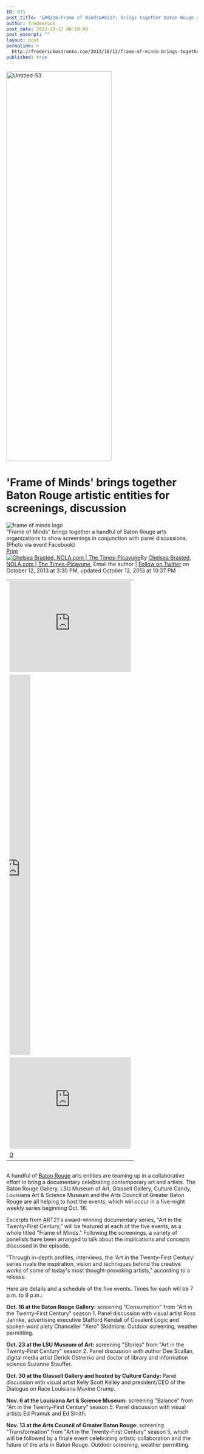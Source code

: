 ```yaml
---
ID: 671
post_title: '&#8216;Frame of Minds&#8217; brings together Baton Rouge artistic entities for screenings, discussion'
author: fredeerock
post_date: 2013-10-12 08:18:09
post_excerpt: ""
layout: post
permalink: >
  http://frederickostrenko.com/2013/10/12/frame-of-minds-brings-together-baton-rouge-artistic-entities-for-screenings-discussion/
published: true
---
```

<a href="http://frederickostrenko.com/wp/wp-content/uploads/2014/03/Untitled-53.png"><img class="alignnone size-large wp-image-672" alt="Untitled-53" src="http://frederickostrenko.com/wp/wp-content/uploads/2014/03/Untitled-53-277x1024.png" width="277" height="1024" /></a>

<!--more-->
<h1>'Frame of Minds' brings together Baton Rouge artistic entities for screenings, discussion</h1>
<div></div>
<div id="article_container">
<div id="top_images">
<div><img id="undefined" alt="frame of minds logo" src="http://imgick.nola.com/home/nola-media/width620/img/living_baton_rouge/photo/13563790-mmmain.jpg" /></div>
<div>"Frame of Minds" brings together a handful of Baton Rouge arts organizations to show screenings in conjunction with panel discussions. (Photo via event Facebook)</div>
</div>
<div id="Byline">
<div><a href="http://impact.nola.com/living_baton_rouge/print.html?entry=/2013/10/frame_of_minds_brings_together.html" target="_blank">Print</a></div>
<a href="http://connect.nola.com/user/cabrasted/index.html"><img id="undefined" alt="Chelsea Brasted, NOLA.com | The Times-Picayune" src="http://imgick.nola.com/home/nola-media/width40/img/avatars/10531819.png" /></a>By <a href="http://connect.nola.com/user/cabrasted/posts.html">Chelsea Brasted, NOLA.com | The Times-Picayune </a>
<a id="email_author"></a>Email the author | <a href="http://twitter.com/cabrasted" target="_blank">Follow on Twitter</a>
on October 12, 2013 at 3:30 PM, updated October 12, 2013 at 10:37 PM</div>
<div id="social_top">
<div>
<table cellspacing="0" cellpadding="0">
<tbody>
<tr>
<td>
<div>
<div id="social_top-reaction0_tweet1394179714813"><iframe id="twitter-widget-0" title="Twitter Tweet Button" src="http://platform.twitter.com/widgets/tweet_button.1393899192.html#_=1394179715465&amp;count=vertical&amp;id=twitter-widget-0&amp;lang=en&amp;original_referer=http%3A%2F%2Fwww.nola.com%2Fliving%2Fbaton-rouge%2Findex.ssf%2F2013%2F10%2Fframe_of_minds_brings_together.html&amp;size=m&amp;text='Frame%20of%20Minds'%20brings%20together%20Baton%20Rouge%20artistic%20entities%20for%20screenings%2C%20discussion&amp;url=http%3A%2F%2Fwww.nola.com%2Fliving%2Fbaton-rouge%2Findex.ssf%2F2013%2F10%2Fframe_of_minds_brings_together.html" height="240" width="320" frameborder="0" scrolling="no" data-twttr-rendered="true"></iframe></div>
</div></td>
</tr>
<tr>
<td>
<div>
<div id="social_top-reaction1">
<div data-width="55" data-send="false" data-show-faces="false" data-ref="s=showShareBarUI:p=facebook-like" data-href="http://www.nola.com/living/baton-rouge/index.ssf/2013/10/frame_of_minds_brings_together.html" data-layout="box_count" data-action="like" data-gig-btnid="social_top-reaction11394179714816" data-colorscheme="" data-font=""><iframe title="fb:like Facebook Social Plugin" name="f30f7f23f" src="http://www.facebook.com/plugins/like.php?action=like&amp;app_id=&amp;channel=http%3A%2F%2Fstatic.ak.facebook.com%2Fconnect%2Fxd_arbiter%2F63KoCqPoniC.js%3Fversion%3D40%23cb%3Df1c4c86104%26domain%3Dwww.nola.com%26origin%3Dhttp%253A%252F%252Fwww.nola.com%252Ff30c6bbc98%26relation%3Dparent.parent&amp;href=http%3A%2F%2Fwww.nola.com%2Fliving%2Fbaton-rouge%2Findex.ssf%2F2013%2F10%2Fframe_of_minds_brings_together.html&amp;layout=box_count&amp;locale=en_US&amp;ref=s%3DshowShareBarUI%3Ap%3Dfacebook-like&amp;sdk=joey&amp;send=false&amp;show_faces=false&amp;width=55" height="1000" width="55" frameborder="0" scrolling="no"></iframe></div>
</div>
</div></td>
</tr>
<tr>
<td>
<div>
<div id="social_top-reaction2">
<div id="___plus_0"><iframe id="I0_1394179715405" tabindex="0" title="+Share" name="I0_1394179715405" src="https://apis.google.com/u/0/_/+1/sharebutton?plusShare=true&amp;usegapi=1&amp;action=share&amp;annotation=vertical-bubble&amp;height=&amp;width=&amp;hl=en&amp;origin=http%3A%2F%2Fwww.nola.com&amp;url=http%3A%2F%2Fwww.nola.com%2Fliving%2Fbaton-rouge%2Findex.ssf%2F2013%2F10%2Fframe_of_minds_brings_together.html&amp;gsrc=3p&amp;jsh=m%3B%2F_%2Fscs%2Fapps-static%2F_%2Fjs%2Fk%3Doz.gapi.en.mybyDz8HbyI.O%2Fm%3D__features__%2Fam%3DIQ%2Frt%3Dj%2Fd%3D1%2Ft%3Dzcms%2Frs%3DAItRSTMfsPACy92igIGdkdG7FAi-A5Yo0g#_methods=onPlusOne%2C_ready%2C_close%2C_open%2C_resizeMe%2C_renderstart%2Concircled%2Cdrefresh%2Cerefresh%2Conendinteraction%2Conload&amp;id=I0_1394179715405&amp;parent=http%3A%2F%2Fwww.nola.com&amp;pfname=&amp;rpctoken=27062058" height="240" width="100%" frameborder="0" marginwidth="0" marginheight="0" scrolling="no" data-gapiattached="true"></iframe></div>
</div>
</div></td>
</tr>
<tr>
<td>
<div>
<div id="social_top-reaction3"><a href="http://www.pinterest.com/pin/create/button/?url=http%3A%2F%2Fwww.nola.com%2Fliving%2Fbaton-rouge%2Findex.ssf%2F2013%2F10%2Fframe_of_minds_brings_together.html&amp;media=http%3A%2F%2Fmedia.nola.com%2Fliving_baton_rouge%2Fphoto%2F13563790-thumb_square_large.jpg&amp;guid=LeUtiSRoj4yN-0&amp;description=The%20Baton%20Rouge%20Gallery%2C%20LSU%20Museum%20of%20Art%2C%20Glassell%20Gallery%2C%20Culture%20Candy%2C%20Louisiana%20Art%20%26%20Science%20Museum%20and%20the%20Arts%20Council%20of%20Greater%20Baton%20Rouge%20are%20all%20helping%20to%20host%20the%20events%2C%20which%20will%20occur%20in%20a%20five-night%20weekly%20series%20beginning%20Oct.%2016." target="_blank" data-pin-log="button_pinit" data-pin-config="above"><i></i>0</a></div>
</div></td>
</tr>
</tbody>
</table>
</div>
</div>
<div id="article_inset">
<div id="story-package">
<div id="StoryAd"><a href="http://ads.nola.com/RealMedia/ads/click_lx.ads/www.nola.com/living/baton-rouge/2013/10/frame_of_minds_brings_together.html/2114937760/StoryAd/NOLALIVE/default/empty.gif/726b414e31564d5a6458454143796964" target="_blank"><img alt="" src="http://ads.nola.com/RealMedia/ads/adstream_lx.ads/www.nola.com/living/baton-rouge/2013/10/frame_of_minds_brings_together.html/2114937760/StoryAd/NOLALIVE/default/empty.gif/726b414e31564d5a6458454143796964?bt=6101&amp;bt=6102&amp;bt=5032&amp;bt=c0148&amp;bt=5062&amp;bt=4014&amp;bt=c0088&amp;bt=1034&amp;bt=6066&amp;bt=5007&amp;bt=c0171&amp;bt=2024&amp;bt=6265&amp;bt=6146&amp;bt=2048&amp;bt=0001&amp;bt=c0143&amp;bt=6011&amp;bt=c0095&amp;bt=6158&amp;bt=5095&amp;bt=0007&amp;bt=8076&amp;bt=c0034&amp;bt=g081&amp;bt=c0012&amp;bt=2005&amp;bt=2063&amp;bt=6260&amp;bt=g073&amp;bt=6193&amp;bt=7000&amp;bt=2081&amp;bt=6045&amp;bt=5043&amp;bt=c0130&amp;bt=0005&amp;bt=6240&amp;bt=0011&amp;bt=2010&amp;bt=c0130&amp;bt=c0126&amp;bt=6057&amp;bt=6331&amp;bt=6141&amp;bt=c0175&amp;bt=6047&amp;bt=c0188&amp;bt=c0117&amp;bt=4041&amp;bt=5071&amp;bt=c0133&amp;bt=c0123&amp;bt=6357&amp;bt=c0059&amp;bt=7052&amp;bt=2062&amp;bt=1000&amp;bt=0003&amp;bt=g074&amp;bt=5073&amp;bt=2033&amp;bt=c0067&amp;bt=6147&amp;bt=7020&amp;bt=c0240&amp;bt=6342&amp;bt=7007&amp;bt=c0218&amp;bt=2019&amp;bt=7049&amp;bt=6098&amp;bt=1001&amp;bt=5069&amp;bt=2090&amp;bt=6167&amp;bt=g076&amp;bt=0002&amp;bt=6330&amp;bt=6392&amp;bt=8082&amp;bt=6055&amp;bt=92&amp;bt=c0181&amp;bt=3056&amp;bt=5030&amp;bt=6149&amp;bt=6168&amp;bt=c0142&amp;bt=c0111&amp;bt=6309&amp;bt=c0178&amp;bt=4045&amp;bt=6239&amp;bt=c0125&amp;bt=6297&amp;bt=5006&amp;bt=4043&amp;bt=1002&amp;bt=6153&amp;bt=c0056&amp;bt=6121&amp;bt=6317&amp;bt=6244&amp;bt=c0104&amp;bt=1091&amp;bt=c0064&amp;bt=all&amp;bt=c0077&amp;bt=c0176&amp;bt=c0113&amp;bt=6154&amp;bt=c0146&amp;bt=2006&amp;bt=c0164&amp;bt=c0079&amp;bt=3061&amp;bt=c0243&amp;bt=6262&amp;bt=7051&amp;bt=2020&amp;bt=6105&amp;bt=6133&amp;bt=c0179&amp;bt=7010&amp;bt=c0168&amp;bt=c0219&amp;bt=2061&amp;bt=c0084&amp;bt=c0180&amp;bt=8074&amp;bt=7062&amp;bt=5012&amp;bt=6343&amp;bt=c0068&amp;bt=8073&amp;bt=c0033&amp;bt=c0055&amp;bt=0075&amp;bt=2067&amp;bt=1043&amp;bt=6320&amp;bt=6113&amp;bt=6125&amp;bt=5029&amp;bt=6311&amp;bt=2077&amp;bt=c0213&amp;bt=6119&amp;bt=c0248&amp;bt=c0187&amp;bt=3002&amp;bt=6358&amp;bt=6362&amp;bt=1044&amp;bt=c0094&amp;bt=2034&amp;bt=c0099&amp;bt=8071&amp;bt=6224&amp;bt=c0078&amp;bt=7013&amp;bt=2047&amp;bt=c0109&amp;bt=3030&amp;bt=c0021&amp;bt=6126&amp;bt=6337&amp;bt=c0124&amp;bt=c0131&amp;bt=3066&amp;bt=6078&amp;bt=5015&amp;bt=c0120&amp;bt=9002&amp;bt=6256&amp;bt=c0150&amp;bt=3055&amp;bt=6164&amp;bt=c0182&amp;bt=6341&amp;bt=c0013&amp;bt=6112&amp;bt=c0221&amp;bt=c0147&amp;bt=7005&amp;bt=5040&amp;bt=c0097&amp;bt=2091&amp;bt=6174&amp;bt=5066&amp;bt=8070&amp;bt=6178&amp;bt=c0035&amp;bt=6310&amp;bt=0009&amp;bt=g070&amp;bt=3027&amp;bt=6005&amp;bt=5096&amp;bt=c0174&amp;bt=1096&amp;bt=6130&amp;bt=c0019&amp;bt=c0232&amp;bt=6329&amp;bt=6230&amp;bt=7017&amp;bt=2052&amp;bt=2038&amp;bt=c0069&amp;bt=4037&amp;bt=c0158&amp;bt=6332&amp;bt=4042&amp;bt=c0024&amp;bt=2076&amp;bt=6162&amp;bt=3052&amp;bt=4040&amp;bt=c0122&amp;bt=6319&amp;bt=c0249&amp;bt=c0173&amp;bt=6148&amp;bt=6152&amp;bt=6166&amp;bt=c0154&amp;bt=6356&amp;bt=6156&amp;bt=c0177&amp;bt=6132&amp;bt=6387&amp;bt=7050&amp;bt=r001&amp;bt=8081&amp;bt=6318&amp;bt=58&amp;lid=22cc5e3ea791a23e3eadb2d17d1179b0&amp;tag0=baton%20rouge%20art&amp;tag1=baton%20rouge%20gallery&amp;tag2=br-living&amp;tag3=brfrontpage&amp;tag4=brhomepage&amp;tag5=lsu%20museum%20of%20art" width="1" height="1" border="0" /></a></div>
</div>
</div>
<div>

A handful of <a href="http://www.nola.com/baton-rouge/">Baton Rouge</a> arts entities are teaming up in a collaborative effort to bring a documentary celebrating contemporary art and artists. The Baton Rouge Gallery, LSU Museum of Art, Glassell Gallery, Culture Candy, Louisiana Art &amp; Science Museum and the Arts Council of Greater Baton Rouge are all helping to host the events, which will occur in a five-night weekly series beginning Oct. 16.

Excerpts from ART21's award-winning documentary series, "Art in the Twenty-First Century," will be featured at each of the five events, as a whole titled "Frame of Minds." Following the screenings, a variety of panelists have been arranged to talk about the implications and concepts discussed in the episode.

"Through in-depth profiles, interviews, the 'Art in the Twenty-First Century' series rivals the inspiration, vision and techniques behind the creative works of some of today's most thought-provoking artists," according to a release.

Here are details and a schedule of the five events. Times for each will be 7 p.m. to 9 p.m.:

<b>Oct. 16 at the Baton Rouge Gallery:</b> screening "Consumption" from "Art in the Twenty-First Century" season 1. Panel discussion with visual artist Ross Jahnke, advertising executive Stafford Kendall of Covalent Logic and spoken word piety Chancelier "Xero" Skidmore. Outdoor screening, weather permitting.

<b>Oct. 23 at the LSU Museum of Art: </b>screening "Stories" from "Art in the Twenty-First Century" season 2. Panel discussion with author Dee Scallan, digital media artist Derick Ostrenko and doctor of library and information science Suzanne Stauffer.

<b>Oct. 30 at the Glassell Gallery and hosted by Culture Candy: </b>Panel discussion with visual artist Kelly Scott Kelley and president/CEO of the Dialogue on Race Louisiana Maxine Crump.

<b>Nov. 6 at the Louisiana Art &amp; Science Museum:</b> screening "Balance" from "Art in the Twenty-First Century" season 5. Panel discussion with visual artists Ed Pramuk and Ed Smith.

<b>Nov. 13 at the Arts Council of Greater Baton Rouge: </b>screening "Transformation" from "Art in the Twenty-First Century" season 5, which will be followed by a finale event celebrating artistic collaboration and the future of the arts in Baton Rouge. Outdoor screening, weather permitting.

</div>
</div>